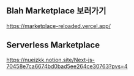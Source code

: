 ## Blah Marketplace 보러가기
https://marketplace-reloaded.vercel.app/

## Serverless Marketplace
https://nueizkk.notion.site/Next-js-70458e7ca6674bd0bad5ee264ce30763?pvs=4
